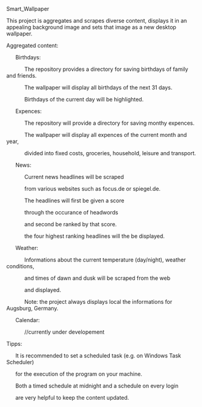 Smart_Wallpaper

This project is aggregates and scrapes diverse content,
displays it in an appealing background image
and sets that image as a new desktop wallpaper.

Aggregated content:

&nbsp;&nbsp;&nbsp;&nbsp;&nbsp;&nbsp;Birthdays:

&nbsp;&nbsp;&nbsp;&nbsp;&nbsp;&nbsp;&nbsp;&nbsp;&nbsp;&nbsp;&nbsp;&nbsp;The repository provides a directory for saving birthdays of family and friends.

&nbsp;&nbsp;&nbsp;&nbsp;&nbsp;&nbsp;&nbsp;&nbsp;&nbsp;&nbsp;&nbsp;&nbsp;The wallpaper will display all birthdays of the next 31 days.

&nbsp;&nbsp;&nbsp;&nbsp;&nbsp;&nbsp;&nbsp;&nbsp;&nbsp;&nbsp;&nbsp;&nbsp;Birthdays of the current day will be highlighted.


&nbsp;&nbsp;&nbsp;&nbsp;&nbsp;&nbsp;Expences:

&nbsp;&nbsp;&nbsp;&nbsp;&nbsp;&nbsp;&nbsp;&nbsp;&nbsp;&nbsp;&nbsp;&nbsp;The repository will provide a directory for saving monthy expences.

&nbsp;&nbsp;&nbsp;&nbsp;&nbsp;&nbsp;&nbsp;&nbsp;&nbsp;&nbsp;&nbsp;&nbsp;The wallpaper will display all expences of the current month and year,

&nbsp;&nbsp;&nbsp;&nbsp;&nbsp;&nbsp;&nbsp;&nbsp;&nbsp;&nbsp;&nbsp;&nbsp;divided into fixed costs, groceries, household, leisure and transport.


&nbsp;&nbsp;&nbsp;&nbsp;&nbsp;&nbsp;News:

&nbsp;&nbsp;&nbsp;&nbsp;&nbsp;&nbsp;&nbsp;&nbsp;&nbsp;&nbsp;&nbsp;&nbsp;Current news headlines will be scraped

&nbsp;&nbsp;&nbsp;&nbsp;&nbsp;&nbsp;&nbsp;&nbsp;&nbsp;&nbsp;&nbsp;&nbsp;from various websites such as focus.de or spiegel.de.

&nbsp;&nbsp;&nbsp;&nbsp;&nbsp;&nbsp;&nbsp;&nbsp;&nbsp;&nbsp;&nbsp;&nbsp;The headlines will first be given a score

&nbsp;&nbsp;&nbsp;&nbsp;&nbsp;&nbsp;&nbsp;&nbsp;&nbsp;&nbsp;&nbsp;&nbsp;through the occurance of headwords

&nbsp;&nbsp;&nbsp;&nbsp;&nbsp;&nbsp;&nbsp;&nbsp;&nbsp;&nbsp;&nbsp;&nbsp;and second be ranked by that score.

&nbsp;&nbsp;&nbsp;&nbsp;&nbsp;&nbsp;&nbsp;&nbsp;&nbsp;&nbsp;&nbsp;&nbsp;the four highest ranking headlines will the be displayed.


&nbsp;&nbsp;&nbsp;&nbsp;&nbsp;&nbsp;Weather:

&nbsp;&nbsp;&nbsp;&nbsp;&nbsp;&nbsp;&nbsp;&nbsp;&nbsp;&nbsp;&nbsp;&nbsp;Informations about the current temperature (day/night), weather conditions,

&nbsp;&nbsp;&nbsp;&nbsp;&nbsp;&nbsp;&nbsp;&nbsp;&nbsp;&nbsp;&nbsp;&nbsp;and times of dawn and dusk will be scraped from the web

&nbsp;&nbsp;&nbsp;&nbsp;&nbsp;&nbsp;&nbsp;&nbsp;&nbsp;&nbsp;&nbsp;&nbsp;and displayed.

&nbsp;&nbsp;&nbsp;&nbsp;&nbsp;&nbsp;&nbsp;&nbsp;&nbsp;&nbsp;&nbsp;&nbsp;Note: the project always displays local the informations for Augsburg, Germany.


&nbsp;&nbsp;&nbsp;&nbsp;&nbsp;&nbsp;Calendar:

&nbsp;&nbsp;&nbsp;&nbsp;&nbsp;&nbsp;&nbsp;&nbsp;&nbsp;&nbsp;&nbsp;&nbsp;//currently under developement


Tipps:

&nbsp;&nbsp;&nbsp;&nbsp;&nbsp;&nbsp;It is recommended to set a scheduled task (e.g. on Windows Task Scheduler)

&nbsp;&nbsp;&nbsp;&nbsp;&nbsp;&nbsp;for the execution of the program on your machine.

&nbsp;&nbsp;&nbsp;&nbsp;&nbsp;&nbsp;Both a timed schedule at midnight and a schedule on every login

&nbsp;&nbsp;&nbsp;&nbsp;&nbsp;&nbsp;are very helpful to keep the content updated.